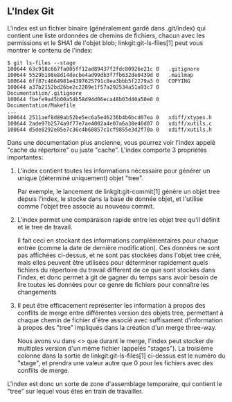 ## L'Index Git ##

L'index est un fichier binaire (généralement gardé dans .git/index) qui
contient une liste ordonnées de chemins de fichiers, chacun avec les
permissions et le SHA1 de l'objet blob; linkgit:git-ls-files[1] peut vous
montrer le contenu de l'index:

    $ git ls-files --stage
    100644 63c918c667fa005ff12ad89437f2fdc80926e21c 0	.gitignore
    100644 5529b198e8d14decbe4ad99db3f7fb632de0439d 0	.mailmap
    100644 6ff87c4664981e4397625791c8ea3bbb5f2279a3 0	COPYING
    100644 a37b2152bd26be2c2289e1f57a292534a51a93c7 0	Documentation/.gitignore
    100644 fbefe9a45b00a54b58d94d06eca48b03d40a50e0 0	Documentation/Makefile
    ...
    100644 2511aef8d89ab52be5ec6a5e46236b4b6bcd07ea 0	xdiff/xtypes.h
    100644 2ade97b2574a9f77e7ae4002a4e07a6a38e46d07 0	xdiff/xutils.c
    100644 d5de8292e05e7c36c4b68857c1cf9855e3d2f70a 0	xdiff/xutils.h

Dans une documentation plus ancienne, vous pourrez voir l'index appelé
"cache du répertoire" ou juste "cache". L'index comporte 3 propriétés
importantes:

1. L'index contient toutes les informations nécessaire pour générer
	un unique (déterminé uniquement) objet "tree".
	
	Par exemple, le lancement de linkgit:git-commit[1] génère un objet
	tree depuis l'index, le stocke dans la base de donnée objet, et l'utilise
	comme l'objet tree associé au nouveau commit.

2. L'index permet une comparaison rapide entre les objet tree qu'il définit
	et le tree de travail.

	Il fait ceci en stockant des informations complémentaires pour chaque
	entrée (comme la date de dernière modification). Ces données ne sont pas
	affichées ci-dessus, et ne sont pas stockées dans l'objet tree créé,
	mais elles peuvent être utilisées pour déterminer rapidement quels
	fichiers du répertoire du travail diffèrent de ce que sont stockés dans
	l'index, et donc permet à git de gagner du temps sans avoir besoin de lire
	toutes les données pour ce genre de fichiers pour connaître les changements

3. Il peut être efficacement représenter les information à propos des conflits
	de merge entre différentes version des objets tree, permettant à chaque chemin
	de fichier d´être associé avec suffisament d'information à propos des "tree"
	impliqués dans la création d'un merge three-way.

	Nous avons vu dans <<conflict-resolution>> que durant le merge, l'index
	peut stocker de multiples version d'un même fichier (appelés "stages").
	La troisième colonne dans la sortie de linkgit:git-ls-files[1] ci-dessus
	est le numéro du "stage", et prendra une valeur autre que 0 pour les
	fichiers avec des conflits de merge.

L'index est donc un sorte de zone d'assemblage temporaire, qui contient
le "tree" sur lequel vous êtes en train de travailler.